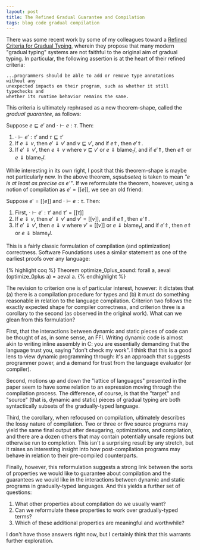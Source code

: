 ```yaml
---
layout: post
title: The Refined Gradual Guarantee and Compilation
tags: blog code gradual compilation
---
```

There was some recent work by some of my colleagues toward a 
[Refined Criteria for Gradual Typing](https://dl.dropboxusercontent.com/u/10275252/gradual-guarantee.pdf),
wherein they propose that many modern "gradual typing" systems are not
faithful to the original aim of gradual typing. In particular, the following
assertion is at the heart of their refined criteria:

    ...programmers should be able to add or remove type annotations without any
    unexpected impacts on their program, such as whether it still typechecks and
    whether its runtime behavior remains the same.

This criteria is ultimately rephrased as a new theorem-shape, called the
*gradual guarantee*, as follows:

Suppose $e \sqsubseteq e'$ and $\cdotp \vdash e : \tau$. Then:

1. $\cdotp \vdash e' : \tau'$ and $\tau \sqsubseteq \tau'$
2. If $e \Downarrow v$, then $e' \Downarrow v'$ and $v \sqsubseteq v'$, and
   if $e \Uparrow$, then $e' \Uparrow$.
3. If $e' \Downarrow v'$, then $e \Downarrow v$ where $v \sqsubseteq v'$ or 
   <span>$e \Downarrow \mathsf{blame}_\tau l$</span>, and
   if $e' \Uparrow$, then $e \Uparrow$ or 
   <span>$e \Downarrow \mathsf{blame}_\tau l$</span>.

While interesting in its own right, I posit that this theorem-shape is maybe not
particularly new. In the above theorem, $sqsubseteq$ is taken to mean *"e is at
least as precise as e'"*. If we reformulate the theorem, however, using a notion
of compilation as $e' = [[e]]$, we see an old friend:

Suppose $e' = [[e]]$ and $\cdotp \vdash e : \tau$. Then:

1. First, $\cdotp \vdash e': \tau'$ and $\tau' = [[\tau]]$
2. If $e \Downarrow v$, then $e' \Downarrow v'$ and $v' = [[v]]$, and
   if $e \Uparrow$, then $e' \Uparrow$.
3. If $e' \Downarrow v'$, then $e \Downarrow v$ where $v' = [[v]]$ or 
   <span>$e \Downarrow \mathsf{blame}_\tau l$</span>, and
   if $e' \Uparrow$, then $e \Uparrow$ or 
   <span>$e \Downarrow \mathsf{blame}_\tau l$</span>.

This is a fairly classic formulation of compilation (and optimization)
correctness. Software Foundations uses a similar statement as one of the
earliest proofs over any language:

{% highlight coq %}
Theorem optimize_0plus_sound: forall a,
  aeval (optimize_0plus a) = aeval a.
{% endhighlight %}

The revision to criterion one is of particular interest, however: it dictates
that (a) there is a compilation procedure for types and (b) it must do something
reasonable in relation to the language compilation. Criterion two follows the
exactly expected shape for compiler correctness, and criterion three is a
corollary to the second (as observed in the original work). What can we glean
from this formulation?

First, that the interactions between dynamic and static pieces of code can
be thought of as, in some sense, an FFI. Writing dynamic code is almost akin
to writing inline assembly in C: you are essentially demanding that the
language trust you, saying "don't check my work". I think that this is a 
good lens to view dynamic programming through: it's an approach that suggests
programmer power, and a demand for trust from the language evaluator (or
compiler).

Second, motions up and down the "lattice of languages" presented in the paper
seem to have some relation to an expression moving through the compilation process.
The difference, of course, is that the "target" and "source" (that is, dynamic
and static) pieces of gradual typing are both syntactically subsets of the
gradually-typed language.

Third, the corollary, when refocused on compilation, ultimately describes the
lossy nature of compilation. Two or three or five source programs may yield the
same final output after desugaring, optimizations, and compilation, and there
are a dozen others that may contain potentially unsafe regions but otherwise run
to completion. This isn't a surprising result by any stretch, but it raises an
interesting insight into how post-compilation programs may behave in relation
to their pre-compiled counterparts.

Finally, however, this reformulation suggests a strong link between the sorts
of properties we would like to guarantee about compilation and the guarantees
we would like in the interactions between dynamic and static programs in
gradually-typed languages. And this yields a further set of questions:

1. What other properties about compilation do we usually want? 
2. Can we reformulate these properties to work over gradually-typed terms? 
3. Which of these additional properties are meaningful and worthwhile?

I don't have those answers right now, but I certainly think that this warrants
further exploration.
